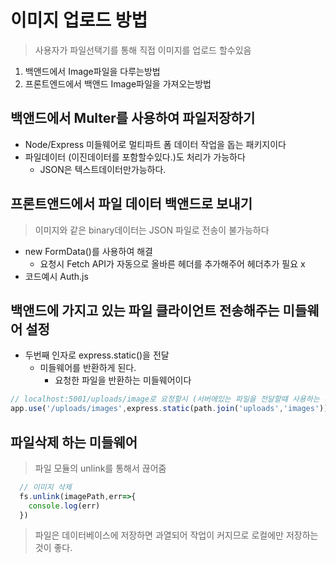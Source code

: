 # 이미지 업로드 방법
> 사용자가 파일선택기를 통해 직접 이미지를 업로드 할수있음
1. 백앤드에서 Image파일을 다루는방법
2. 프론트엔드에서 백앤드 Image파일을 가져오는방법

## 백앤드에서 Multer를 사용하여 파일저장하기
- Node/Express 미들웨어로 멀티파트 폼 데이터 작업을 돕는 패키지이다
- 파일데이터 (이진데이터를  포함할수있다.)도 처리가 가능하다
  - JSON은 텍스트데이터만가능하다.
## 프론트앤드에서 파일 데이터 백앤드로 보내기
> 이미지와 같은 binary데이터는 JSON 파일로 전송이 불가능하다  
- new FormData()를 사용하여 해결
  - 요청시 Fetch API가 자동으로 올바른 헤더를 추가해주어 헤더추가 필요 x
- 코드예시 Auth.js 

## 백앤드에 가지고 있는 파일 클라이언트 전송해주는 미들웨어 설정
- 두번째 인자로 express.static()을 전달
  - 미들웨어를 반환하게 된다.
    - 요청한 파일을 반환하는 미들웨어이다

~~~ js 
// localhost:5001/uploads/image로 요청할시 (서버에있는 파일을 전달할떄 사용하는 미들웨어) //정적 경로로 지정
app.use('/uploads/images',express.static(path.join('uploads','images')))
~~~

## 파일삭제 하는 미들웨어 
> 파일 모듈의 unlink를 통해서 끊어줌
~~~ js
  // 이미지 삭제
  fs.unlink(imagePath,err=>{
    console.log(err)
  })
~~~

> 파일은 데이터베이스에 저장하면 과열되어 작업이 커지므로 로컬에만 저장하는것이 좋다.